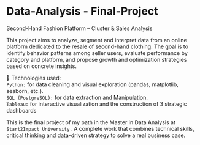 # Data-Analysis - Final-Project
Second-Hand Fashion Platform – Cluster & Sales Analysis

This project aims to analyze, segment and interpret data from an online platform dedicated to the resale of second-hand clothing. 
The goal is to identify behavior patterns among seller users, evaluate performance by category and platform, and propose growth and optimization strategies based on concrete insights.

🔧 Technologies used:   
`Python:` for data cleaning and visual exploration (pandas, matplotlib, seaborn, etc.).   
`SQL (PostgreSQL):` for data extraction and Manipulation.   
`Tableau:` for interactive visualization and the construction of 3 strategic dashboards


This is the final project of my path in the Master in Data Analysis at `Start2Impact University.`
A complete work that combines technical skills, critical thinking and data-driven strategy to solve a real business case.
